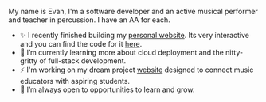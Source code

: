 My name is Evan, I'm a software developer and an active musical performer and teacher in percussion. I have an AA for each.

- ✨ I recently finished building my [personal website](https://evanbrentson.com/). Its very interactive and you can find the code for it [here](https://github.com/Odysseus326/evan-brentson-website).
- 🌱 I’m currently learning more about cloud deployment and the nitty-gritty of full-stack development.
- ⚡ I'm working on my dream project [website](https://github.com/Odysseus326/music-education-site) designed to connect music educators with aspiring students.
- 💞️ I’m always open to opportunities to learn and grow.

<!---
Odysseus326/Odysseus326 is a ✨ special ✨ repository because its `README.md` (this file) appears on your GitHub profile.
You can click the Preview link to take a look at your changes.
--->
